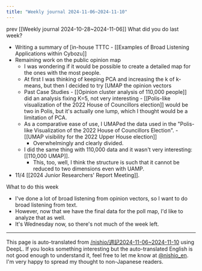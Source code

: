 ```yaml
---
title: "Weekly journal 2024-11-06~2024-11-10"
---
```


prev  [[Weekly journal 2024-10-28~2024-11-06]]
What did you do last week?
- Writing a summary of [in-house TTTC
        - [[Examples of Broad Listening Applications within Cybozu]]
- Remaining work on the public opinion map
    - I was wondering if it would be possible to create a detailed map for the ones with the most people.
    - At first I was thinking of keeping PCA and increasing the k of k-means, but then I decided to try [UMAP the opinion vectors
    - Past Case Studies
            - [[Opinion cluster analysis of 110,000 people]] did an analysis fixing K=5, not very interesting
            - [[Polis-like visualization of the 2022 House of Councillors election]] would be two in Polis, but it's actually one lump, which I thought would be a limitation of PCA.
    - As a comparative ease of use, I UMAPed the data used in the "Polis-like Visualization of the 2022 House of Councillors Election".
            - [[UMAP visibility for the 2022 Upper House election]]
        - Overwhelmingly and clearly divided.
    - I did the same thing with 110,000 data and it wasn't very interesting: [[110,000 UMAP]].
        - This, too, well, I think the structure is such that it cannot be reduced to two dimensions even with UAMP.
- 11/4 [[2024 Junior Researchers' Report Meeting]].

What to do this week
- I've done a lot of broad listening from opinion vectors, so I want to do broad listening from text.
- However, now that we have the final data for the poll map, I'd like to analyze that as well.
- It's Wednesday now, so there's not much of the week left.

---
This page is auto-translated from [/nishio/週記2024-11-06~2024-11-10](https://scrapbox.io/nishio/週記2024-11-06~2024-11-10) using DeepL. If you looks something interesting but the auto-translated English is not good enough to understand it, feel free to let me know at [@nishio_en](https://twitter.com/nishio_en). I'm very happy to spread my thought to non-Japanese readers.